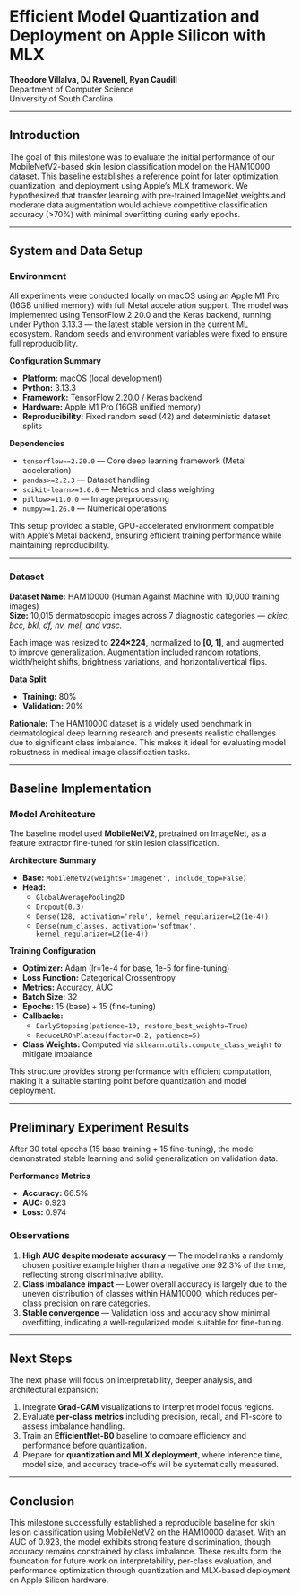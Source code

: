 # Efficient Model Quantization and Deployment on Apple Silicon with MLX
**Theodore Villalva, DJ Ravenell, Ryan Caudill**  
Department of Computer Science  
University of South Carolina  

---

## Introduction

The goal of this milestone was to evaluate the initial performance of our MobileNetV2-based skin lesion classification model on the HAM10000 dataset. This baseline establishes a reference point for later optimization, quantization, and deployment using Apple’s MLX framework. We hypothesized that transfer learning with pre-trained ImageNet weights and moderate data augmentation would achieve competitive classification accuracy (>70%) with minimal overfitting during early epochs.

---

## System and Data Setup

### Environment

All experiments were conducted locally on macOS using an Apple M1 Pro (16GB unified memory) with full Metal acceleration support. The model was implemented using TensorFlow 2.20.0 and the Keras backend, running under Python 3.13.3 — the latest stable version in the current ML ecosystem. Random seeds and environment variables were fixed to ensure full reproducibility.

**Configuration Summary**
- **Platform:** macOS (local development)
- **Python:** 3.13.3
- **Framework:** TensorFlow 2.20.0 / Keras backend
- **Hardware:** Apple M1 Pro (16GB unified memory)
- **Reproducibility:** Fixed random seed (42) and deterministic dataset splits

**Dependencies**
- `tensorflow==2.20.0` — Core deep learning framework (Metal acceleration)
- `pandas>=2.2.3` — Dataset handling
- `scikit-learn>=1.6.0` — Metrics and class weighting
- `pillow>=11.0.0` — Image preprocessing
- `numpy>=1.26.0` — Numerical operations

This setup provided a stable, GPU-accelerated environment compatible with Apple’s Metal backend, ensuring efficient training performance while maintaining reproducibility.

---

### Dataset

**Dataset Name:** HAM10000 (Human Against Machine with 10,000 training images)  
**Size:** 10,015 dermatoscopic images across 7 diagnostic categories — *akiec, bcc, bkl, df, nv, mel, and vasc.*

Each image was resized to **224×224**, normalized to **[0, 1]**, and augmented to improve generalization. Augmentation included random rotations, width/height shifts, brightness variations, and horizontal/vertical flips.

**Data Split**
- **Training:** 80%
- **Validation:** 20%

**Rationale:** The HAM10000 dataset is a widely used benchmark in dermatological deep learning research and presents realistic challenges due to significant class imbalance. This makes it ideal for evaluating model robustness in medical image classification tasks.

---

## Baseline Implementation

### Model Architecture

The baseline model used **MobileNetV2**, pretrained on ImageNet, as a feature extractor fine-tuned for skin lesion classification.

**Architecture Summary**
- **Base:** `MobileNetV2(weights='imagenet', include_top=False)`
- **Head:**
  - `GlobalAveragePooling2D`
  - `Dropout(0.3)`
  - `Dense(128, activation='relu', kernel_regularizer=L2(1e-4))`
  - `Dense(num_classes, activation='softmax', kernel_regularizer=L2(1e-4))`

**Training Configuration**
- **Optimizer:** Adam (lr=1e-4 for base, 1e-5 for fine-tuning)
- **Loss Function:** Categorical Crossentropy
- **Metrics:** Accuracy, AUC
- **Batch Size:** 32
- **Epochs:** 15 (base) + 15 (fine-tuning)
- **Callbacks:**
  - `EarlyStopping(patience=10, restore_best_weights=True)`
  - `ReduceLROnPlateau(factor=0.2, patience=5)`
- **Class Weights:** Computed via `sklearn.utils.compute_class_weight` to mitigate imbalance

This structure provides strong performance with efficient computation, making it a suitable starting point before quantization and model deployment.

---

## Preliminary Experiment Results

After 30 total epochs (15 base training + 15 fine-tuning), the model demonstrated stable learning and solid generalization on validation data.

**Performance Metrics**
- **Accuracy:** 66.5%
- **AUC:** 0.923
- **Loss:** 0.974

### Observations

1. **High AUC despite moderate accuracy** — The model ranks a randomly chosen positive example higher than a negative one 92.3% of the time, reflecting strong discriminative ability.  
2. **Class imbalance impact** — Lower overall accuracy is largely due to the uneven distribution of classes within HAM10000, which reduces per-class precision on rare categories.  
3. **Stable convergence** — Validation loss and accuracy show minimal overfitting, indicating a well-regularized model suitable for fine-tuning.  

---

## Next Steps

The next phase will focus on interpretability, deeper analysis, and architectural expansion:

1. Integrate **Grad-CAM** visualizations to interpret model focus regions.  
2. Evaluate **per-class metrics** including precision, recall, and F1-score to assess imbalance handling.  
3. Train an **EfficientNet-B0** baseline to compare efficiency and performance before quantization.  
4. Prepare for **quantization and MLX deployment**, where inference time, model size, and accuracy trade-offs will be systematically measured.  

---

## Conclusion

This milestone successfully established a reproducible baseline for skin lesion classification using MobileNetV2 on the HAM10000 dataset. With an AUC of 0.923, the model exhibits strong feature discrimination, though accuracy remains constrained by class imbalance. These results form the foundation for future work on interpretability, per-class evaluation, and performance optimization through quantization and MLX-based deployment on Apple Silicon hardware.
